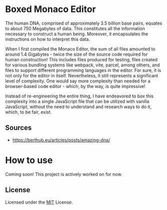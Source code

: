 # Boxed Monaco Editor

The human DNA, comprised of approximately 3.5 billion base pairs, equates to about 750 Megabytes of data. This constitutes all the information necessary to construct a human being. Moreover, it encapsulates the instructions on how to interpret this data.

When I first compiled the Monaco Editor, the sum of all files amounted to around 1.4 Gigabytes - twice the size of the source code required for human construction! This includes files produced for testing, files created for various bundling systems like webpack, vite, parcel, among others, and files to support different programming languages in the editor. For sure, it is not only for the editor in itself. Nevertheless, it still represents a significant level of complexity. One would say more complexity than needed for a browser-based code editor - which, by the way, is quite impressive!

Instead of re-engineering the entire thing, I have endeavored to box this complexity into a single JavaScript file that can be utilized with vanilla JavaScript, without the need to understand and research ways to do it, which, to be fair, exist.

## Sources

- https://berthub.eu/articles/posts/amazing-dna/

# How to use

Coming soon! This project is actively worked on for now.

## License

Licensed under the [MIT](https://github.com/microsoft/monaco-editor/blob/main/LICENSE.txt) License.
